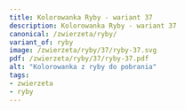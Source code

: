```yaml
---
title: Kolorowanka Ryby - wariant 37
description: Kolorowanka Ryby - wariant 37
canonical: /zwierzeta/ryby/
variant_of: ryby
image: /zwierzeta/ryby/37/ryby-37.svg
pdf: /zwierzeta/ryby/37/ryby-37.pdf
alt: "Kolorowanka z ryby do pobrania"
tags:
- zwierzeta
- ryby
---
```

